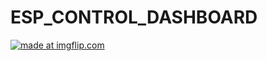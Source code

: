 # ESP_CONTROL_DASHBOARD
 
<a href="https://github.com/Jmathbr/ESP_CONTROL_DASHBOARD/blob/main/phiot%20-%20P%C3%A1gina%203.png?raw=true"><img src="https://github.com/Jmathbr/ESP_CONTROL_DASHBOARD/blob/main/phiot%20-%20P%C3%A1gina%203.png?raw=true" title="made at imgflip.com"/></a></center>
